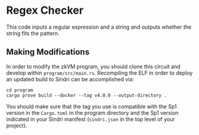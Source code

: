 # Regex Checker

This code inputs a regular expression and a string and outputs whether the string fits the pattern.


## Making Modifications

In order to modify the zkVM program, you should clone this circuit and develop within `program/src/main.rs`. 
Recompiling the ELF in order to deploy an updated build to Sindri can be accomplished via:
```
cd program
cargo prove build --docker --tag v4.0.0 --output-directory .
```

You should make sure that the tag you use is compatible with the Sp1 version in the `Cargo.toml` in the program directory and the Sp1 version indicated in your Sindri manifest (`sindri.json` in the top level of your project).
